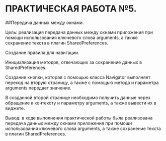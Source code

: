 # ПРАКТИЧЕСКАЯ РАБОТА №5.

##Передача данных между окнами.

Цель: реализация передача данных между окнами приложения при помощи использования ключевого слова arguments, а также сохранение текста в плагин SharedPreferences.


Создание правила для навигации.


Инициализация методов, отвечающих за сохранение данных в SharedPreferences.

Создание кнопки, которая с помощью класса Navigator выполняет переход на вторую страницу, а также с помощью метода и параметра arguments передает значение. 

В созданной второй странице необходимо получить данные через обращение к контексту и параметру arguments, а также вывести их в виджете.

Вывод: в ходе выполнения практической работы была реализована передача данных между окнами приложения при помощи использования ключевого слова arguments, а также сохранение текста в плагин SharedPreferences.